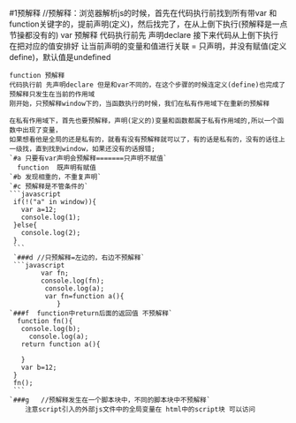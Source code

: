 #1预解释
	//预解释：浏览器解析js的时候，首先在代码执行前找到所有带var 和function关键字的，提前声明(定义)，然后找完了，在从上倒下执行(预解释是一点节操都没有的)
	var 预解释
	代码执行前先 声明declare
	接下来代码从上倒下执行
	在把对应的值安排好
	让当前声明的变量和值进行关联 =
	只声明，并没有赋值(定义 define)，默认值是undefined
		
	function 预解释
	代码执行前 先声明declare 但是和var不同的，在这个步骤的时候连定义(define)也完成了
	预解释只发生在当前的作用域
	刚开始，只预解释window下的，当函数执行的时候，我们在私有作用域下在重新的预解释
		
    在私有作用域下，首先也要预解释，声明(定义的)变量和函数都属于私有作用域的,所以一个函数中出现了变量，
    如果想看他是全局的还是私有的，就看有没有预解释就可以了，有的话是私有的，没有的话往上一级找，直到找到window，如果还没有的话报错;
	`#a 只要有var声明会预解释=======只声明不赋值`
      function  既声明有赋值
  	`#b 发现相重的，不重复声明`
  	`#c 预解释是不管条件的`
  	```javascript
     if(!("a" in window)){
       var a=12;
       console.log(1);
     }else{
       console.log(2);
     }
     ```
     `###d //只预解释=左边的，右边不预解释`
     ```javascript
	 		var fn;
	 		console.log(fn);
			 console.log(a);
			 var fn=function a(){
				}
	`###f  function中return后面的返回值 不预解释`
      function fn(){
       console.log(b);
	     console.log(a);
       return function a(){

       }
       var b=12;
     }
     fn();
     ```
    `###g   //预解释发生在一个脚本块中，不同的脚本块中不预解释`
     	注意script引入的外部js文件中的全局变量在 html中的script块 可以访问
